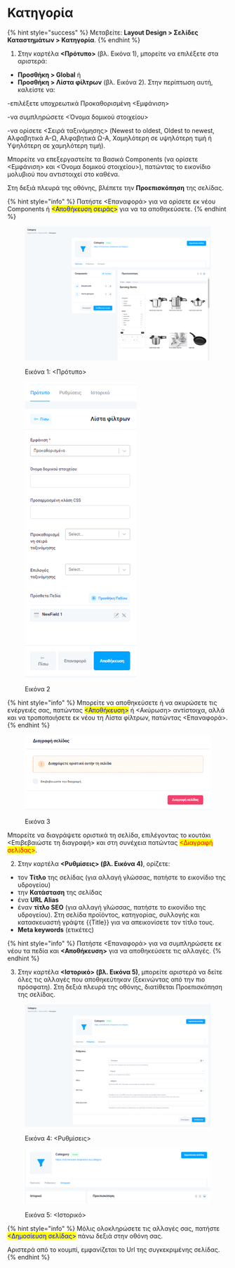 # Κατηγορία

{% hint style="success" %}
Μεταβείτε: **Layout Design > Σελίδες Καταστημάτων > Κατηγορία**.
{% endhint %}

1. Στην καρτέλα **<Πρότυπο>** (βλ. Εικόνα 1), μπορείτε να επιλέξετε στα αριστερά: &#x20;

* **Προσθήκη > Global** ή
* **Προσθήκη > Λίστα φίλτρων** (βλ. Εικόνα 2).  Στην περίπτωση αυτή, καλείστε να:

\-επιλέξετε υποχρεωτικά Προκαθορισμένη <Εμφάνιση>

\-να συμπληρώσετε <Όνομα δομικού στοιχείου>

\-να ορίσετε <Σειρά ταξινόμησης> (Newest to oldest, Oldest to newest, Αλφαβητικά Α-Ω, Αλφαβητικά Ω-Α, Χαμηλότερη σε υψηλότερη τιμή ή Υψηλότερη σε χαμηλότερη τιμή).



Μπορείτε να επεξεργαστείτε τα Βασικά Components (να ορίσετε <Εμφάνιση> και <Όνομα δομικού στοιχείου>), πατώντας το εικονίδιο μολυβιού που αντιστοιχεί στο καθένα.&#x20;

Στη δεξιά πλευρά της οθόνης, βλέπετε την **Προεπισκόπηση** της σελίδας.&#x20;

{% hint style="info" %}
Πατήστε <Επαναφορά> για να ορίσετε εκ νέου Components ή <mark style="color:blue;"><Αποθήκευση σειράς></mark> για να τα αποθηκεύσετε.
{% endhint %}

<figure><img src="../../.gitbook/assets/ScreenHunter 111.png" alt=""><figcaption><p>Εικόνα 1: &#x3C;Πρότυπο></p></figcaption></figure>

<figure><img src="../../.gitbook/assets/ScreenHunter 715.png" alt=""><figcaption><p>Εικόνα 2</p></figcaption></figure>

{% hint style="info" %}
Μπορείτε να αποθηκεύσετε ή να ακυρώσετε τις ενέργειές σας, πατώντας <mark style="color:blue;"><Αποθήκευση></mark> ή <Ακύρωση> αντίστοιχα, αλλά και να τροποποιήσετε εκ νέου τη Λίστα φίλτρων, πατώντας <Επαναφορά>.&#x20;
{% endhint %}

<figure><img src="../../.gitbook/assets/ScreenHunter 107.png" alt=""><figcaption><p>Εικόνα 3</p></figcaption></figure>

Μπορείτε να διαγράψετε οριστικά τη σελίδα, επιλέγοντας το κουτάκι <Επιβεβαιώστε τη διαγραφή> και στη συνέχεια πατώντας <mark style="color:red;"><Διαγραφή σελίδας></mark>.



2. Στην καρτέλα **<Ρυθμίσεις> (βλ. Εικόνα 4)**, ορίζετε:

* τον **Τίτλο** της σελίδας (για αλλαγή γλώσσας, πατήστε το εικονίδιο της υδρογείου)
* την **Κατάσταση** της σελίδας
* ένα **URL Alias**&#x20;
* έναν **τίτλο SEO** (για αλλαγή γλώσσας, πατήστε το εικονίδιο της υδρογείου). Στη σελίδα προϊόντος, κατηγορίας, συλλογής και κατασκευαστή γράψτε \{{Title\}} για να απεικονίσετε τον τίτλο τους.
* **Meta keywords** (ετικέτες)

{% hint style="info" %}
Πατήστε <Επαναφορά> για να συμπληρώσετε εκ νέου τα πεδία και **<Αποθήκευση>** για να αποθηκεύσετε τις αλλαγές.&#x20;
{% endhint %}



3. Στην καρτέλα **<Ιστορικό> (βλ. Εικόνα 5)**, μπορείτε αριστερά να δείτε όλες τις αλλαγές που αποθηκεύτηκαν (ξεκινώντας από την πιο πρόσφατη). Στη δεξιά πλευρά της οθόνης, διατίθεται Προεπισκόπηση της σελίδας.

<div>

<figure><img src="../../.gitbook/assets/ScreenHunter 113.png" alt=""><figcaption><p>Εικόνα 4: &#x3C;Ρυθμίσεις></p></figcaption></figure>

 

<figure><img src="../../.gitbook/assets/ScreenHunter 114 (1).png" alt=""><figcaption><p>Εικόνα 5: &#x3C;Ιστορικό></p></figcaption></figure>

</div>

{% hint style="info" %}
Μόλις ολοκληρώσετε τις αλλαγές σας, πατήστε <mark style="color:blue;"><Δημοσίευση σελίδας></mark> πάνω δεξιά στην οθόνη σας.&#x20;

Αριστερά από το κουμπί, εμφανίζεται το Url της συγκεκριμένης σελίδας.
{% endhint %}
